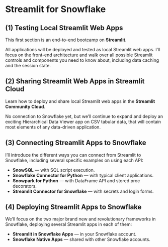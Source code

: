 # Streamlit for Snowflake

## (1) Testing Local Streamlit Web Apps

This first section is an end-to-end bootcamp on **Streamlit**.

All applications will be deployed and tested as local Streamlit web apps. I’ll focus on the front-end architecture and walk over all possible Streamlit controls and components you need to know about, including data caching and the session state.


## (2) Sharing Streamlit Web Apps in Streamlit Cloud

Learn how to deploy and share local Streamlit web apps in the **Streamlit Community Cloud**.

No connection to Snowflake yet, but we’ll continue to expand and deploy an exciting Hierarchical Data Viewer app on CSV tabular data, that will contain most elements of any data-driven application.

## (3) Connecting Streamlit Apps to Snowflake

I’ll introduce the different ways you can connect from Streamlit to Snowflake, including several specific examples on using each API:

* **SnowSQL** — with SQL script execution.
* **Snowflake Connector for Python** — with typical client applications.
* **Snowpark for Python** — with DataFrame API and stored proc decorators.
* **Streamlit Connector for Snowflake** — with secrets and login forms.

## (4) Deploying Streamlit Apps to Snowflake

We’ll focus on the two major brand new and revolutionary frameworks in Snowflake, deploying several Streamlit apps in each of them:

* **Streamlit in Snowflake Apps** — in your Snowflake account.
* **Snowflake Native Apps** — shared with other Snowflake accounts.
